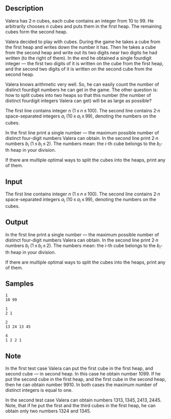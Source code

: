 ## Description

<div><p>Valera has <span class="tex-span">2·<i>n</i></span> cubes, each cube contains an integer from <span class="tex-span">10</span> to <span class="tex-span">99</span>. He arbitrarily chooses <span class="tex-span"><i>n</i></span> cubes and puts them in the first heap. The remaining cubes form the second heap. </p><p>Valera decided to play with cubes. During the game he takes a cube from the first heap and writes down the number it has. Then he takes a cube from the second heap and write out its two digits near two digits he had written (to the right of them). In the end he obtained a single fourdigit integer — the first two digits of it is written on the cube from the first heap, and the second two digits of it is written on the second cube from the second heap.</p><p>Valera knows arithmetic very well. So, he can easily count the number of distinct fourdigit numbers he can get in the game. The other question is: how to split cubes into two heaps so that this number (the number of distinct fourdigit integers Valera can get) will be as large as possible?</p></div><div class="input-specification"><p>The first line contains integer <span class="tex-span"><i>n</i></span> <span class="tex-span">(1 ≤ <i>n</i> ≤ 100)</span>. The second line contains <span class="tex-span">2·<i>n</i></span> space-separated integers <span class="tex-span"><i>a</i><sub class="lower-index"><i>i</i></sub></span> <span class="tex-span">(10 ≤ <i>a</i><sub class="lower-index"><i>i</i></sub> ≤ 99)</span>, denoting the numbers on the cubes.</p></div><div class="output-specification"><p>In the first line print a single number — the maximum possible number of distinct four-digit numbers Valera can obtain. In the second line print <span class="tex-span">2·<i>n</i></span> numbers <span class="tex-span"><i>b</i><sub class="lower-index"><i>i</i></sub></span> <span class="tex-span">(1 ≤ <i>b</i><sub class="lower-index"><i>i</i></sub> ≤ 2)</span>. The numbers mean: the <span class="tex-span"><i>i</i></span>-th cube belongs to the <span class="tex-span"><i>b</i><sub class="lower-index"><i>i</i></sub></span>-th heap in your division.</p><p>If there are multiple optimal ways to split the cubes into the heaps, print any of them.</p></div>


## Input

<p>The first line contains integer <span class="tex-span"><i>n</i></span> <span class="tex-span">(1 ≤ <i>n</i> ≤ 100)</span>. The second line contains <span class="tex-span">2·<i>n</i></span> space-separated integers <span class="tex-span"><i>a</i><sub class="lower-index"><i>i</i></sub></span> <span class="tex-span">(10 ≤ <i>a</i><sub class="lower-index"><i>i</i></sub> ≤ 99)</span>, denoting the numbers on the cubes.</p>


## Output

<p>In the first line print a single number — the maximum possible number of distinct four-digit numbers Valera can obtain. In the second line print <span class="tex-span">2·<i>n</i></span> numbers <span class="tex-span"><i>b</i><sub class="lower-index"><i>i</i></sub></span> <span class="tex-span">(1 ≤ <i>b</i><sub class="lower-index"><i>i</i></sub> ≤ 2)</span>. The numbers mean: the <span class="tex-span"><i>i</i></span>-th cube belongs to the <span class="tex-span"><i>b</i><sub class="lower-index"><i>i</i></sub></span>-th heap in your division.</p><p>If there are multiple optimal ways to split the cubes into the heaps, print any of them.</p>


## Samples

```input1
1
10 99

```

```output1
1
2 1 

```






```input2
2
13 24 13 45

```

```output2
4
1 2 2 1 

```




## Note

<p>In the first test case Valera can put the first cube in the first heap, and second cube — in second heap. In this case he obtain number <span class="tex-span">1099</span>. If he put the second cube in the first heap, and the first cube in the second heap, then he can obtain number <span class="tex-span">9910</span>. In both cases the maximum number of distinct integers is equal to one.</p><p>In the second test case Valera can obtain numbers <span class="tex-span">1313, 1345, 2413, 2445</span>. Note, that if he put the first and the third cubes in the first heap, he can obtain only two numbers <span class="tex-span">1324</span> and <span class="tex-span">1345</span>.</p>

